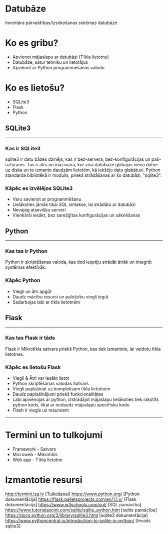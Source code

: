 # Datubāze
Inventāra pārvaldības/izsekošanas sistēmas datubāze

# Ko es gribu?
- Apvienot mājaslapu ar datubāzi (Tīkla lietotne)
- Datubāze, satur tehniku un lietotājus
- Apvienot ar Python programmēšanas valodu

# Ko es lietošu?
- SQLite3
- Flask
- Python

## SQLite3
---
### Kas ir SQLite3
sqlite3 ir datu bāzes dzinējs, kas ir bez-servera, bez-konfigurācijas un paš-uzturams.
Tas ir ātrs un mazsvara, kur visa datubāze glabājas vienā datnē uz diska un to izmanto
daudzām lietotēm, kā iekšējo datu glabātuvi. Python standarda bibliotēkā ir modulis,
priekš strādāšanas ar šo datubāzi, "sqlite3".

### Kāpēc es izvēlējos SQLite3
- Varu savienot ar programmēšanu
- Lielākoties jāmāk tikai SQL sintakse, lai strādātu ar datubāzi
- Nevajag atsevišķu serveri
- Vienkārši iesākt, bez sarežģītas konfigurācijas un sāknēšanas

## Python 
---
### Kas tas ir Python
Python ir skriptēšanas valoda, kas dod iespēju strādāt ātrāk un integrēt
systēmas efektīvāk.

### Kāpēc Python
- Viegli un ātri apgūt
- Daudz mācību resursi un palīdzību viegli iegūt
- Sadarbojas labi ar tīkla lietotnēm

## Flask
---
### Kas tas Flask ir tāds
Flask ir Mikrotīkla satvars priekš Python, kas tiek izmantots, lai veidotu
tīkla lietotnes.

### Kāpēc es lietošu Flask
- Viegli & Ātri var iesākt lietot
- Python skriptēšanas valodas Satvars
- Viegli paplašināt uz kompleksām tīkla lietotnēm
- Daudz paplašinājumi priekš funkcionalitātes
- Labi apvienojas ar python, izstrādājot mājaslapu lielākoties tiek
rakstīts python kods, tikai ar nedaudz mājaslapu specifisku kodu
- Flash ir viegls uz resursiem

---
# Termini un to tulkojumi
- Framework - Satvars
- Microweb - Mikrotīkls
- Web app - Tīkla lietotne


# Izmantotie resursi
http://termini.lza.lv [Tulkošanai]
https://www.python.org/ [Python dokumentācija]
https://flask.palletsprojects.com/en/1.1.x/ [Flask dokumentācija]
https://www.w3schools.com/sql/ [SQL pamācība]
https://www.tutorialspoint.com/sqlite/sqlite_python.htm [sqlite pamācība]
https://docs.python.org/3/library/sqlite3.html [sqlite3 dokumentācija]
https://www.pythoncentral.io/introduction-to-sqlite-in-python/ [Ievads sqlite3]

